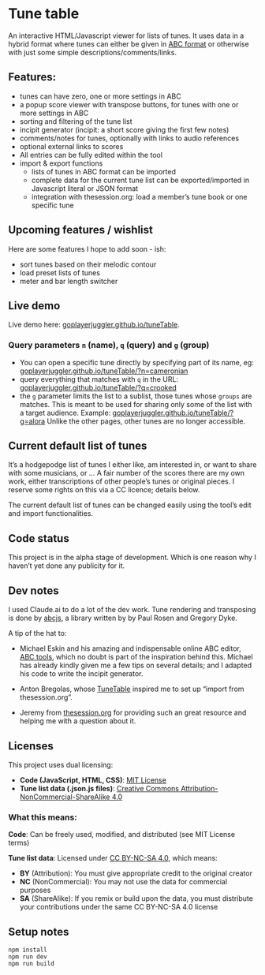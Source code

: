 # Tune table
An interactive HTML/Javascript viewer for lists of tunes. It uses data in a hybrid format where tunes can either be given in [ABC format](https://abcnotation.com) or otherwise with just some simple descriptions/comments/links. 

## Features: 
* tunes can have zero, one or more settings in ABC
* a popup score viewer with transpose buttons, for tunes with one or more settings in ABC
* sorting and filtering of the tune list
* incipit generator (incipit: a short score giving the first few notes)
* comments/notes for tunes, optionally with links to audio references
* optional external links to scores
* All entries can be fully edited within the tool
* import & export functions
  * lists of tunes in ABC format can be imported
  * complete data for the current tune list can be exported/imported in Javascript literal or JSON format
  * integration with thesession.org: load a member’s tune book or one specific tune

## Upcoming features / wishlist
Here are some features I hope to add soon - ish:
* sort tunes based on their melodic contour
* load preset lists of tunes
* meter and bar length switcher

## Live demo
Live demo here: [goplayerjuggler.github.io/tuneTable](https://goplayerjuggler.github.io/tuneTable/).

### Query parameters `n` (name), `q` (query) and `g` (group)
* You can open a specific tune directly by specifying part of its name, eg: 
[goplayerjuggler.github.io/tuneTable/?n=cameronian](https://goplayerjuggler.github.io/tuneTable/?n=cameronian) 
* query everything that matches with `q` in the URL:
[goplayerjuggler.github.io/tuneTable/?q=crooked](https://goplayerjuggler.github.io/tuneTable/?q=crooked)
* the `g` parameter limits the list to a sublist, those tunes whose `groups` are matches. This is meant to be used for sharing only some of the list with a target audience. Example: 
[goplayerjuggler.github.io/tuneTable/?g=alora](https://goplayerjuggler.github.io/tuneTable/?g=alora) 
Unlike the other pages, other tunes are no longer accessible.

## Current default list of tunes
It’s a hodgepodge list of tunes I either like, am interested in, or want to share with some musicians, or … 
A fair number of the scores there are my own work, either transcriptions of other people’s tunes or original pieces. I reserve some rights on this via a CC licence; details below.

The current default list of tunes can be changed easily using the tool’s edit and import functionalities.

## Code status
This project is in the alpha stage of development. Which is one reason why I haven’t yet done any publicity for it.

## Dev notes
I used Claude.ai to do a lot of the dev work. Tune rendering and transposing is done by [abcjs](https://github.com/paulrosen/abcjs), a library written by by Paul Rosen and Gregory Dyke.

A tip of the hat to: 

* Michael Eskin and his amazing and indispensable online ABC editor, [ABC tools](https://michaeleskin.com/app/abctools.html), which no doubt is part of the inspiration behind this. Michael has already kindly given me a few tips on several details; and I adapted his code to write the incipit generator.

* Anton Bregolas, whose [TuneTable](https://anton-bregolas.github.io/Tunetable/) inspired me to set up “import from thesession.org”.

* Jeremy from [thesession.org](https://thesession.org) for providing such an great resource and helping me with a question about it.


## Licenses

This project uses dual licensing:

- **Code (JavaScript, HTML, CSS)**: [MIT License](LICENSE-CODE)
- **Tune list data (.json.js files)**: [Creative Commons Attribution-NonCommercial-ShareAlike 4.0](LICENSE-DATA)

### What this means:

**Code**: Can be freely used, modified, and distributed (see MIT License terms)

**Tune list data**: Licensed under [CC BY-NC-SA 4.0](https://creativecommons.org/licenses/by-nc-sa/4.0/), which means:
- **BY** (Attribution): You must give appropriate credit to the original creator
- **NC** (NonCommercial): You may not use the data for commercial purposes
- **SA** (ShareAlike): If you remix or build upon the data, you must distribute your contributions under the same CC BY-NC-SA 4.0 license


## Setup notes
```
npm install
npm run dev
npm run build
```